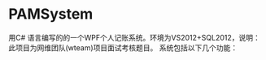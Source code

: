 PAMSystem
=========

用C# 语言编写的的一个WPF个人记账系统。环境为VS2012+SQL2012，说明：此项目为网维团队(wteam)项目面试考核题目。
系统包括以下几个功能：
